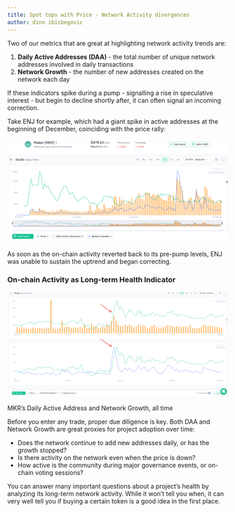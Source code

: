 ```yaml
---
title: Spot tops with Price - Network Activity divergences
author: dino ibisbegovic
---
```


Two of our metrics that are great at highlighting network activity trends are:

1. **Daily Active Addresses (DAA)** - the total number of unique network addresses involved in daily transactions
2. **Network Growth** - the number of new addresses created on the network each day

If these indicators spike during a pump - signalling a rise in speculative interest - but begin to decline shortly after, it can often signal an incoming correction.

Take ENJ for example, which had a giant spike in active addresses at the beginning of December, coinciding with the price rally:

![](image1.png)

As soon as the on-chain activity reverted back to its pre-pump levels, ENJ was unable to sustain the uptrend and began correcting.


### On-chain Activity as Long-term Health Indicator

![](image2.png)

MKR’s Daily Active Address and Network Growth, all time


Before you enter any trade, proper due diligence is key. Both DAA and Network Growth are great proxies for project adoption over time:

- Does the network continue to add new addresses daily, or has the growth stopped?
- Is there activity on the network even when the price is down?
- How active is the community during major governance events, or on-chain voting sessions?

You can answer many important questions about a project’s health by analyzing its long-term network activity. While it won’t tell you when, it can very well tell you if buying a certain token is a good idea in the first place.
